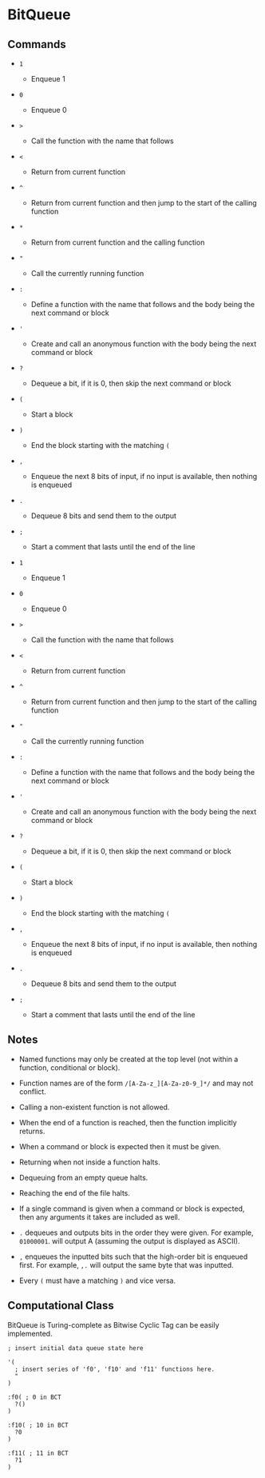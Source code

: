 # BitQueue

## Commands

- `1`
  - Enqueue 1
- `0`
  - Enqueue 0
- `>`
  - Call the function with the name that follows
- `<`
  - Return from current function
- `^`
  - Return from current function and then jump to the start of the calling function
- `*`
  - Return from current function and the calling function
- `"`
  - Call the currently running function
- `:`
  - Define a function with the name that follows and the body being the next command or block
- `'`
  - Create and call an anonymous function with the body being the next command or block
- `?`
  - Dequeue a bit, if it is 0, then skip the next command or block
- `(`
  - Start a block
- `)`
  - End the block starting with the matching `(`
- `,`
  - Enqueue the next 8 bits of input, if no input is available, then nothing is enqueued
- `.`
  - Dequeue 8 bits and send them to the output
- `;`
  - Start a comment that lasts until the end of the line 

- `1`
  - Enqueue 1
- `0`
  - Enqueue 0
- `>`
  - Call the function with the name that follows
- `<`
  - Return from current function
- `^`
  - Return from current function and then jump to the start of the calling
    function
- `"`
  - Call the currently running function
- `:`
  - Define a function with the name that follows and the body being the next
    command or block
- `'`
  - Create and call an anonymous function with the body being the next command
    or block
- `?`
  - Dequeue a bit, if it is 0, then skip the next command or block
- `(`
  - Start a block
- `)`
  - End the block starting with the matching `(`
- `,`
  - Enqueue the next 8 bits of input, if no input is available,
    then nothing is enqueued
- `.`
  - Dequeue 8 bits and send them to the output
- `;`
  - Start a comment that lasts until the end of the line 


## Notes
- Named functions may only be created at the top level (not within a function,
  conditional or block).

- Function names are of the form `/[A-Za-z_][A-Za-z0-9_]*/` and may not
  conflict.

- Calling a non-existent function is not allowed.

- When the end of a function is reached, then the function implicitly returns.

- When a command or block is expected then it must be given.

- Returning when not inside a function halts.

- Dequeuing from an empty queue halts.

- Reaching the end of the file halts.

- If a single command is given when a command or block is expected, then any
  arguments it takes are included as well.

- `.` dequeues and outputs bits in the order they were given. For example,
  `01000001`. will output A (assuming the output is displayed as ASCII).

- `,` enqueues the inputted bits such that the high-order bit is enqueued
  first. For example, `,.` will output the same byte that was inputted.

- Every `(` must have a matching `)` and vice versa.

## Computational Class

BitQueue is Turing-complete as Bitwise Cyclic Tag can be easily implemented. 

```
; insert initial data queue state here

'(
  ; insert series of 'f0', 'f10' and 'f11' functions here.
  "
)

:f0( ; 0 in BCT
  ?()
)

:f10( ; 10 in BCT
  ?0
)

:f11( ; 11 in BCT
  ?1
)
```

